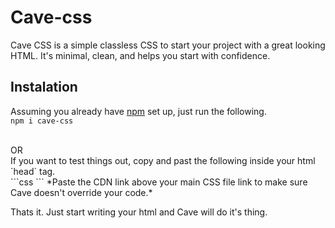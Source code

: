 


# Cave-css
Cave CSS is a simple classless CSS to start your project with a great looking HTML. It's minimal, clean, and helps you start with confidence.

## Instalation
Assuming you already have [npm](https://nodejs.org/en/) set up, just run the following. <br>
`npm i cave-css`

<br>
OR
<br>
If you want to test things out, copy and past the following inside your html `head` tag. <br>
```css
<link rel="stylesheet" href="http://cdn.cave.somwebs.com/cave/cave.css">
```
*Paste the CDN link above your main CSS file link to make sure Cave doesn't override your code.*

Thats it. Just start writing your html and Cave will do it's thing.





